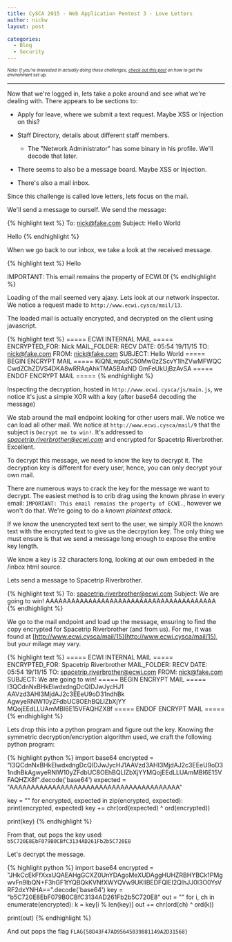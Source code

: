 ```yaml
---
title: CySCA 2015 - Web Application Pentest 3 - Love Letters
author: nickw
layout: post

categories:
  - Blog
  - Security
---
```


<div style="font-size:0.7em"><i>Note: If you're interested in actually doing these challenges, <a href="/post/2015/cysca-2015/">check out this post</a> on 
how to get the environment set up.</i>
</div>

* * *

Now that we're logged in, lets take a poke around and see what we're dealing 
with. There appears to be sections to:

- Apply for leave, where we submit a text request. Maybe XSS or Injection on 
  this?
- Staff Directory, details about different staff members. 
    - The "Network Administrator" has some binary in his profile. We'll decode 
      that later.

- There seems to also be a message board. Maybe XSS or Injection. 
- There's also a mail inbox.

Since this challenge is called love letters, lets focus on the mail. 

We'll send a message to ourself. We send the message:

{% highlight text %}
To: nick@fake.com
Subject: Hello World

Hello
{% endhighlight %}

When we go back to our inbox, we take a look at the received message.

{% highlight text %}
Hello

IMPORTANT: This email remains the property of ECWI.0f
{% endhighlight %}

Loading of the mail seemed very ajaxy. Lets look at our network inspector. We 
notice a request made to `http://www.ecwi.cysca/mail/13`.

The loaded mail is actually encrypted, and decrypted on the client using 
javascript.

{% highlight text %}
===== ECWI INTERNAL MAIL =====
ENCRYPTED_FOR: Nick 
MAIL_FOLDER: RECV
DATE: 05:54 19/11/15
TO: nick@fake.com
FROM: nick@fake.com
SUBJECT: Hello World
===== BEGIN ENCRYPT MAIL =====
KiQNLwpuSC50Mw0zZScvY1lhZVwMFWQC
CwdZChZDVS4DKA8wRRAqAhkTMA5BAxND
GmFeUkUjBzAvSA
===== ENDOF ENCRYPT MAIL =====
{% endhighlight %}

Inspecting the decryption, hosted in `http://www.ecwi.cysca/js/main.js`, we 
notice it's just a simple XOR with a key (after base64 decoding the message)

We stab around the mail endpoint looking for other users mail. We notice
we can load all other mail. We notice at `http://www.ecwi.cysca/mail/9` that
the subject is `Decrypt me to win!`. It's addressed to *spacetrip.riverbrother@ecwi.com*
and encrypted for Spacetrip Riverbrother. Excellent. 

To decrypt this message, we need to know the key to decrypt it. The decryption
key is different for every user, hence, you can only decrypt your own mail.

There are numerous ways to crack the key for the message we want to decrypt. 
The easiest method is to crib drag using the known phrase in every email: 
`IMPORTANT: This email remains the property of ECWI.`, however we won't do 
that. We're going to do a *known plaintext attack*.

If we know the unencrypted text sent to the user, we simply XOR the known text 
with the encrypted text to give us the decrpytion key. The only thing we must 
ensure is that we send a message long enough to expose the entire key length.

We know a key is 32 characters long, looking at our own embeded in the /inbox 
html source.

Lets send a message to Spacetrip Riverbrother. 

{% highlight text %}
To: spacetrip.riverbrother@ecwi.com
Subject: We are going to win!
AAAAAAAAAAAAAAAAAAAAAAAAAAAAAAAAAAAAAAAA
{% endhighlight %}

We go to the mail endpoint and load up the message, ensuring to find the copy
encrypted for Spacetrip Riverbrother (and from us). For me, it was found at 
[http://www.ecwi.cysca/mail/15](http://www.ecwi.cysca/mail/15), but your milage may vary.

{% highlight text %}
===== ECWI INTERNAL MAIL =====
ENCRYPTED_FOR: Spacetrip Riverbrother
MAIL_FOLDER: RECV
DATE: 05:54 19/11/15
TO: spacetrip.riverbrother@ecwi.com
FROM: nick@fake.com
SUBJECT: We are going to win!
===== BEGIN ENCRYPT MAIL =====
I3QCdnNxBHkEIwdxdngDcQIDJwJycHJ1
AAVzd3AHI3MjdAJ2c3EEeU9oD31ndhBk
AgwyeRNlW10yZFdbUC8OEhBQLlZbXjYY
MQojEEdLLUAmMBI6E15VFAQHZX8f
===== ENDOF ENCRYPT MAIL =====
{% endhighlight %}

Lets drop this into a python program and figure out the key. Knowing the symmetric 
decryption/encryption algorithm used, we craft the following python program:

{% highlight python %}
import base64
encrypted = "I3QCdnNxBHkEIwdxdngDcQIDJwJycHJ1AAVzd3AHI3MjdAJ2c3EEeU9oD31ndhBkAgwyeRNlW10yZFdbUC8OEhBQLlZbXjYYMQojEEdLLUAmMBI6E15VFAQHZX8f".decode('base64')
expected = "AAAAAAAAAAAAAAAAAAAAAAAAAAAAAAAAAAAAAAAA"

key = ""
for encrypted, expected in zip(encrypted, expected):
    print(encrypted, expected)
    key += chr(ord(expected) ^ ord(encrypted))

print(key)
{% endhighlight %}

From that, out pops the key used: `b5C720E8EbF079B0CBfC3134AD261Fb2b5C720E8`

Let's decrypt the message.

{% highlight python %}
import base64
encrypted = "JHkCcEkFfXxxUQAEAHgGCXZ0UnYDAgoMeXUDAggHUHZRBHYBCk1PMgwvFn9lbQN+F3hGF1tYQBQkKVNfXWYQVw9UKllBEDFQIEI2QlhJJ0I3O0YsVRF2dxYNHA==".decode('base64')
key = "b5C720E8EbF079B0CBfC3134AD261Fb2b5C720E8"
out = ""
for i, ch in enumerate(encrypted):
    k = key[i % len(key)]
    out += chr(ord(ch) ^ ord(k))

print(out)
{% endhighlight %}

And out pops the flag `FLAG{58D43F47AD95645039881149A2D31568}`